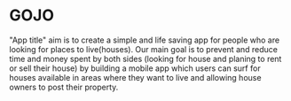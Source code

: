# GOJO

"App title"  aim is to create a simple and life saving app for people who are looking for places to live(houses). Our main goal is to prevent and reduce time and money spent by both sides (looking for house and planing to rent or sell their house) by building a mobile app which users can surf for houses available in areas where they want to live and allowing house owners to post their property.
